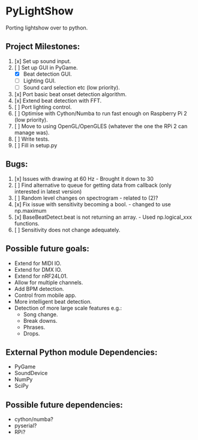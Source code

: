 # PyLightShow
Porting lightshow over to python.

## Project Milestones:
1. [x] Set up sound input.
2. [ ] Set up GUI in PyGame.
    - [x] Beat detection GUI.
    - [ ] Lighting GUI.
    - [ ] Sound card selection etc (low priority).
3. [x] Port basic beat onset detection algorithm.
4. [x] Extend beat detection with FFT.
5. [ ] Port lighting control.
6. [ ] Optimise with Cython/Numba to run fast enough on Raspberry Pi 2 (low priority).
7. [ ] Move to using OpenGL/OpenGLES (whatever the one the RPi 2 can manage was).
8. [ ] Write tests.
9. [ ] Fill in setup.py

## Bugs:
1. [x] Issues with drawing at 60 Hz - Brought it down to 30
2. [ ] Find alternative to queue for getting data from callback (only interested in latest version)
3. [ ] Random level changes on spectrogram - related to (2)?
4. [x] Fix issue with sensitivity becoming a bool. - changed to use np.maximum
5. [x] BaseBeatDetect.beat is not returning an array. - Used np.logical_xxx functions.
6. [ ] Sensitivity does not change adequately.

## Possible future goals:
- Extend for MIDI IO.
- Extend for DMX IO.
- Extend for nRF24L01.
- Allow for multiple channels.
- Add BPM detection.
- Control from mobile app.
- More intelligent beat detection.
- Detection of more large scale features e.g.:
    - Song change.
    - Break downs.
    - Phrases.
    - Drops.

## External Python module Dependencies:
- PyGame
- SoundDevice
- NumPy
- SciPy

## Possible future dependencies:
- cython/numba?
- pyserial?
- RPi?